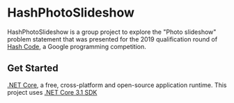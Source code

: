 HashPhotoSlideshow
============

HashPhotoSlideshow is a group project to explore the "Photo slideshow" problem statement that was presented for the 2019 qualification round of [Hash Code](https://codingcompetitions.withgoogle.com/hashcode), a Google programming competition.

## Get Started

[.NET Core](https://dot.net), a free, cross-platform and open-source application runtime. This project uses [.NET Core 3.1 SDK](https://dotnet.microsoft.com/download/dotnet-core/thank-you/sdk-3.1.101-windows-x64-installer)
